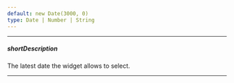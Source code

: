 ```yaml
---
default: new Date(3000, 0)
type: Date | Number | String
---
```

---
##### shortDescription
The latest date the widget allows to select.

---
